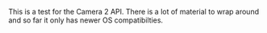 This is a test for the Camera 2 API. There is a lot of material to wrap around and so far it only has newer OS compatibilties.
